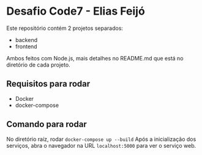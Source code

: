# Desafio Code7 - Elias Feijó

Este repositório contém 2 projetos separados:

* backend
* frontend

Ambos feitos com Node.js, mais detalhes no README.md que está no diretório de cada projeto.

## Requisitos para rodar

* Docker
* docker-compose

## Comando para rodar

No diretório raíz, rodar `docker-compose up --build`
Após a inicialização dos serviços, abra o navegador na URL `localhost:5000` para ver o serviço web.

